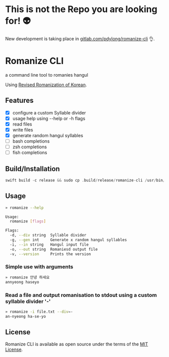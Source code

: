 # This is not the Repo you are looking for! :alien:

New development is taking place in [gitlab.com/pdylong/romanize-cli](https://gitlab.com/pdylong/romanize-cli) :ok_hand:.

# Romanize CLI

a command line tool to romanies hangul

Using [Revised Romanization of Korean](https://en.wikipedia.org/wiki/Revised_Romanization_of_Korean).

## Features

- [x] configure a custom Syllable divider
- [x] usage help using --help or -h flags
- [x] read files
- [x] write files
- [x] generate random hangul syllables
- [ ] bash completions
- [ ] zsh completions
- [ ] fish completions

## Build/Installation

``` swift
swift build -c release && sudo cp .build/release/romanize-cli /usr/bin/romanize
```

## Usage

```bash
» romanize --help

Usage:
  romanize [flags]

Flags:
  -d, --div string  Syllable divider
  -g, --gen int     Generate x random hangul syllables
  -i, --in string   Hangul input file
  -o, --out string  Romaniesd output file
  -v, --version     Prints the version
``` 

### Simple use with arguments

```bash
» romanize 안녕 하세요
annyeong haseyo
```

### Read a file and output romanisation to stdout using a custom syllable divider '-'

```bash
» romanize -i file.txt --div=-
an-nyeong ha-se-yo
```

## License

Romanize CLI is available as open source under the terms of the [MIT License](http://opensource.org/licenses/MIT).
